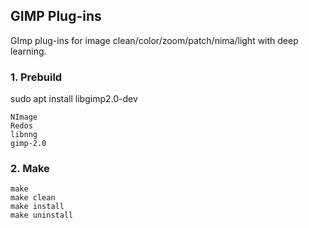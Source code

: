 ## GIMP Plug-ins

GImp plug-ins for image clean/color/zoom/patch/nima/light with deep learning.

### 1. Prebuild

sudo apt install libgimp2.0-dev

```
NImage
Redos
libnng
gimp-2.0
```

### 2. Make
```
make
make clean
make install
make uninstall
```
